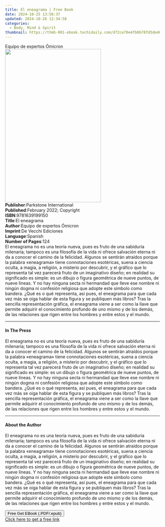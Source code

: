 ```yaml
---
title: El eneagrama | Free Book
date: 2024-10-25 13:58:37
updated: 2024-10-26 12:34:58
categories:
  - Body, Mind & Spirit
thumbnail: https://thmb-001-ebook.techidaily.com/d72ce70e4fb0b78fd5de406f91e7075c5a0e296bbcecb1f35a0e4ec099b5b86e.jpg
---
```

<main id="book-container">
  <div class="flex flex-col">
    <div class="book-brief flex-1 py-6 px-4 sm:p-6 md:py-10 md:px-8">
      <!-- brief-->
      <div class="book-brief-main">Equipo de expertos Ómicron</div>
    </div>
    <div
      class="book-meta-info flex-1 grid gap-4 col-start-1 col-end-3 row-start-1 sm:mb-6 sm:grid-cols-4 lg:gap-6 lg:col-start-2 lg:row-end-6 lg:row-span-6 lg:mb-0"
    >
      <div
        class="book-meta-info-left place-content-center mt-4 p-4 text-sm leading-6 col-start-2 col-span-2 dark:text-slate-400"
      >
        <img
          class="w-full h-500 object-cover rounded-lg sm:h-255 sm:col-span-2 lg:col-span-full"
          src="https://img-001-ebook.techidaily.com/b5d577c2b19229fd59c9fd0816375dbfad398a6842db99d826655d51bf9634ed.jpg"
          alt=""
          width="312"
          height="500"
        />
      </div>
      <div
        class="book-meta-info-right mt-2 col-start-1 row-start-2 col-span-3 self-center"
      >
        <!-- meta data  -->
        <div class="flex flex-col px-4 md:px-8">
          <div class="flex-1">
            <strong>Publisher</strong>:<span class="px-2"
              >Parkstone International</span
            >
          </div>
          <div class="flex-1">
            <strong>Published</strong>:<span class="px-2"
              >February 2022; Copyright</span
            >
          </div>
          <div class="flex-1">
            <strong>ISBN</strong>:<span class="px-2">9781639199150</span>
          </div>
          <div class="flex-1">
            <strong>Title</strong>:<span class="px-2">El eneagrama</span>
          </div>
          <div class="flex-1">
            <strong>Author</strong>:<span class="px-2"
              >Equipo de expertos Ómicron</span
            >
          </div>
          <div class="flex-1">
            <strong>Imprint</strong>:<span class="px-2"
              >De Vecchi Ediciones</span
            >
          </div>
          <div class="flex-1">
            <strong>Language</strong>:<span class="px-2">Spanish</span>
          </div>
          <div class="flex-1">
            <strong>Number of Pages</strong>:<span class="px-2">124</span>
          </div>
        </div>
      </div>
    </div>
    <div class="book-description flex-1 py-6 px-4 sm:p-6 md:py-10 md:px-8">
      <div class="book-description-main">
        <div accordion-content="" id="description">
          El eneagrama no es una teoría nueva, pues es fruto de una sabiduría
          milenaria; tampoco es una filosofía de la vida ni ofrece salvación
          eterna ni da a conocer el camino de la felicidad. Algunos se sentirán
          atraídos porque la palabra «eneagrama» tiene connotaciones esotéricas,
          suena a ciencia oculta, a magia, a religión, a misterio por descubrir,
          y el gráfico que lo representa tal vez parecerá fruto de un
          imaginativo diseño; en realidad su significado es simple: es un dibujo
          o figura geométrica de nueve puntos, de nueve líneas. Y no hay ninguna
          secta ni hermandad que lleve ese nombre ni ningún dogma ni confesión
          religiosa que adopte este símbolo como bandera. ¿Qué es o qué
          representa, así pues, el eneagrama para que cada vez más se oiga
          hablar de esta figura y se publiquen más libros? Tras la sencilla
          representación gráfica, el eneagrama viene a ser como la llave que
          permite adquirir el conocimiento profundo de uno mismo y de los demás,
          de las relaciones que rigen entre los hombres y entre estos y el
          mundo.
        </div>
      </div>
    </div>
    <div class="book-excerpts flex-1 py-6 px-4 sm:p-6 md:py-10 md:px-8">
      <!-- excerpts-->
      <div class="book-excerpts-main">
        <hr />
        <h4 class="placeholder placeholder-heading">
          <span>In The Press</span>
        </h4>
        <p>
          El eneagrama no es una teoría nueva, pues es fruto de una sabiduría
          milenaria; tampoco es una filosofía de la vida ni ofrece salvación
          eterna ni da a conocer el camino de la felicidad. Algunos se sentirán
          atraídos porque la palabra «eneagrama» tiene connotaciones esotéricas,
          suena a ciencia oculta, a magia, a religión, a misterio por descubrir,
          y el gráfico que lo representa tal vez parecerá fruto de un
          imaginativo diseño; en realidad su significado es simple: es un dibujo
          o figura geométrica de nueve puntos, de nueve líneas. Y no hay ninguna
          secta ni hermandad que lleve ese nombre ni ningún dogma ni confesión
          religiosa que adopte este símbolo como bandera. ¿Qué es o qué
          representa, así pues, el eneagrama para que cada vez más se oiga
          hablar de esta figura y se publiquen más libros? Tras la sencilla
          representación gráfica, el eneagrama viene a ser como la llave que
          permite adquirir el conocimiento profundo de uno mismo y de los demás,
          de las relaciones que rigen entre los hombres y entre estos y el
          mundo.
        </p>
      </div>
    </div>
    <div class="book-about-author flex-1 py-6 px-4 sm:p-6 md:py-10 md:px-8">
      <!-- about author-->
      <div class="book-main-author-main">
        <hr />
        <h4 class="placeholder placeholder-heading">
          <span>About the Author</span>
        </h4>
        <p>
          El eneagrama no es una teoría nueva, pues es fruto de una sabiduría
          milenaria; tampoco es una filosofía de la vida ni ofrece salvación
          eterna ni da a conocer el camino de la felicidad. Algunos se sentirán
          atraídos porque la palabra «eneagrama» tiene connotaciones esotéricas,
          suena a ciencia oculta, a magia, a religión, a misterio por descubrir,
          y el gráfico que lo representa tal vez parecerá fruto de un
          imaginativo diseño; en realidad su significado es simple: es un dibujo
          o figura geométrica de nueve puntos, de nueve líneas. Y no hay ninguna
          secta ni hermandad que lleve ese nombre ni ningún dogma ni confesión
          religiosa que adopte este símbolo como bandera. ¿Qué es o qué
          representa, así pues, el eneagrama para que cada vez más se oiga
          hablar de esta figura y se publiquen más libros? Tras la sencilla
          representación gráfica, el eneagrama viene a ser como la llave que
          permite adquirir el conocimiento profundo de uno mismo y de los demás,
          de las relaciones que rigen entre los hombres y entre estos y el
          mundo.
        </p>
      </div>
    </div>
    <div class="book-free-get flex-1 py-6 px-4 sm:p-6 md:py-10 md:px-8">
      <button
        id="btn-free-get"
        class="bg-blue-500 hover:bg-blue-700 text-white font-bold py-2 px-4 rounded"
      >
        Free Get EBook (.PDF/.epub)
      </button>
      <div id="countdown-display" class="px-2 text-lg mt-2"></div>
      <a
        id="free-link"
        class="hidden bg-blue-500 hover:bg-blue-700 text-white font-bold py-2 px-4 rounded"
        href="https://www.ebooks.com/en-us/book/210768305/el-eneagrama/equipo-de-expertos-micron/"
        target="_blank"
        >Click here to get a free link</a
      >
    </div>
    <script>
      let countdownTime = 0;
      let countdownInterval = null;
      document
        .getElementById('btn-free-get')
        .addEventListener('click', startCountdown);
      function startCountdown() {
        countdownTime = new Date().getTime() + 60000 * 3;
        countdownInterval = setInterval(updateCountdown, 1000);
        document.getElementById('btn-free-get').disabled = true;
        document
          .getElementById('btn-free-get')
          .classList.add('bg-gray-500', 'cursor-not-allowed');
      }
      function updateCountdown() {
        let currentTime = new Date().getTime();
        let timeLeft = countdownTime - currentTime;
        let secondsLeft = Math.floor(timeLeft / 1000);
        document.getElementById('countdown-display').innerHTML =
          `Remaining time: ${secondsLeft} seconds.`;
        if (secondsLeft <= 0) {
          clearInterval(countdownInterval);
          document.getElementById('btn-free-get').classList.add('hidden');
          document.getElementById('free-link').classList.remove('hidden');
          document.getElementById('countdown-display').innerHTML = '';
        }
      }
    </script>
  </div>
</main>
